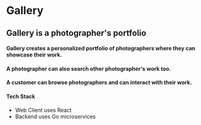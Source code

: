 # Gallery

## Gallery is a photographer's portfolio

#### Gallery creates a personalized portfolio of photographers where they can showcase their work.
#### A photographer can also search other photographer's work too. 
#### A customer can browse photographers and can interact with their work.

#### Tech Stack
* Web Client uses React
* Backend uses Go microservices
